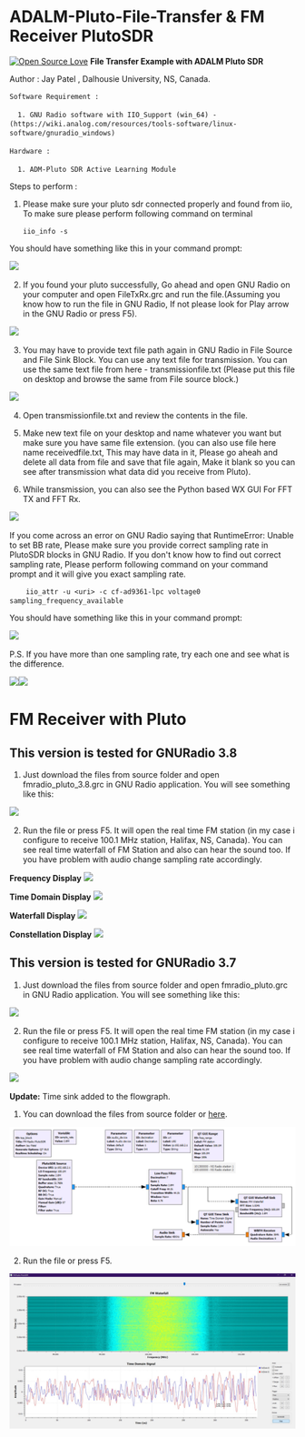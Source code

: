 # ADALM-Pluto-File-Transfer & FM Receiver PlutoSDR
[![Open Source Love](https://badges.frapsoft.com/os/v1/open-source.svg?v=103)](https://github.com/ellerbrock/open-source-badges/)
**File Transfer Example with ADALM Pluto SDR**

Author : Jay Patel , Dalhousie University, NS, Canada.

    Software Requirement :

      1. GNU Radio software with IIO_Support (win_64) - (https://wiki.analog.com/resources/tools-software/linux-software/gnuradio_windows) 
      
    Hardware :
      
      1. ADM-Pluto SDR Active Learning Module
      
Steps to perform :

1. Please make sure your pluto sdr connected properly and found from iio, To make sure please perform following command on terminal

       iio_info -s
       
 You should have something like this in your command prompt:
 
 <img src="Images/cmd.PNG">
       
2. If you found your pluto successfully, Go ahead and open GNU Radio on your computer and open FileTxRx.grc and run the file.(Assuming you know how to run the file in GNU Radio, If not please look for Play arrow in the GNU Radio or press F5).

<img src="Images/FileTxRx.PNG">

3. You may have to provide text file path again in GNU Radio in File Source and File Sink Block. You can use any text file for transmission. You can use the same text file from here - transmissionfile.txt (Please put this file on desktop and browse the same from File source block.)

 <img src="Images/filesourceblock.PNG">

4. Open transmissionfile.txt and review the contents in the file.

5. Make new text file on your desktop and name whatever you want but make sure you have same file extension. (you can also use file here name receivedfile.txt, This may have data in it, Please go aheah and delete all data from file and save that file again, Make it blank so you can see after transmission what data did you receive from Pluto).

6. While transmission, you can also see the Python based WX GUI For FFT TX and FFT Rx.

<img src="Images/GUI-TxRx.PNG">

If you come across an error on GNU Radio saying that RuntimeError: Unable to set BB rate, Please make sure you provide correct sampling rate in PlutoSDR blocks in GNU Radio. If you don't know how to find out correct sampling rate, Please perform following command on your command prompt and it will give you exact sampling rate.

        iio_attr -u <uri> -c cf-ad9361-lpc voltage0 sampling_frequency_available
        
 You should have something like this in your command prompt:
 
 <img src="Images/cmd1.PNG">
        
P.S. If you have more than one sampling rate, try each one and see what is the difference.

 <img src="Images/PlutoSink.PNG"><img src="Images/PlutoSource.PNG">
 
 
# FM Receiver with Pluto

**This version is tested for GNURadio 3.8**
----------------------------------------------
1. Just download the files from source folder and open fmradio_pluto_3.8.grc in GNU Radio application. You will see something like this:

 <img src="FMReceiverPluto/images/FMRadio_PlutoSDR_3.8.png">

2. Run the file or press F5. It will open the real time FM station (in my case i configure to receive 100.1 MHz station, Halifax, NS, Canada). You can see real time waterfall of FM Station and also can hear the sound too. If you have problem with audio change sampling rate accordingly. 

**Frequency Display**
 <img src="FMReceiverPluto/images/Freq_Display.png">
 
 **Time Domain Display**
 <img src="FMReceiverPluto/images/TimeDomain.png">
 
 **Waterfall Display**
 <img src="FMReceiverPluto/images/Waterfall_freq_Disp.png">
 
 **Constellation Display**
 <img src="FMReceiverPluto/images/Constellation.png">

**This version is tested for GNURadio 3.7**
----------------------------------------------
1. Just download the files from source folder and open fmradio_pluto.grc in GNU Radio application. You will see something like this:

 <img src="FMReceiverPluto/images/fmradiopluto.PNG">

2. Run the file or press F5. It will open the real time FM station (in my case i configure to receive 100.1 MHz station, Halifax, NS, Canada). You can see real time waterfall of FM Station and also can hear the sound too. If you have problem with audio change sampling rate accordingly. 

 <img src="FMReceiverPluto/images/FMwaterfall.PNG">
 
 **Update:** Time sink added to the flowgraph.
 
1. You can download the files from source folder or [here](https://raw.githubusercontent.com/patel999jay/ADALM-Pluto-File-Transfer/master/FMReceiverPluto/images/PlutoSDR_FMRadio3.7_v1.grc).
 
 <img src="FMReceiverPluto/images/PlutoSDR_FMRadio3.7_v1.grc.png">
 
2. Run the file or press F5.

 <img src="FMReceiverPluto/images/PlutoSDR_FMRadio3.7_v1.PNG.jpg">


